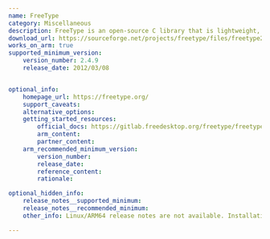 ```yaml
---
name: FreeType
category: Miscellaneous
description: FreeType is an open-source C library that is lightweight, efficient, and highly adaptable, designed to generate high-quality glyph images from a wide range of vector and bitmap font formats.
download_url: https://sourceforge.net/projects/freetype/files/freetype2/
works_on_arm: true
supported_minimum_version:
    version_number: 2.4.9
    release_date: 2012/03/08


optional_info:
    homepage_url: https://freetype.org/
    support_caveats:
    alternative_options:
    getting_started_resources:
        official_docs: https://gitlab.freedesktop.org/freetype/freetype/-/blob/master/README.git
        arm_content:
        partner_content:
    arm_recommended_minimum_version:
        version_number:
        release_date:
        reference_content:
        rationale: 

optional_hidden_info:
    release_notes__supported_minimum: 
    release_notes__recommended_minimum:
    other_info: Linux/ARM64 release notes are not available. Installation and testing are done via the tar archive [2.4.9](https://sourceforge.net/projects/freetype/files/freetype2/2.4.9/).

---
```

